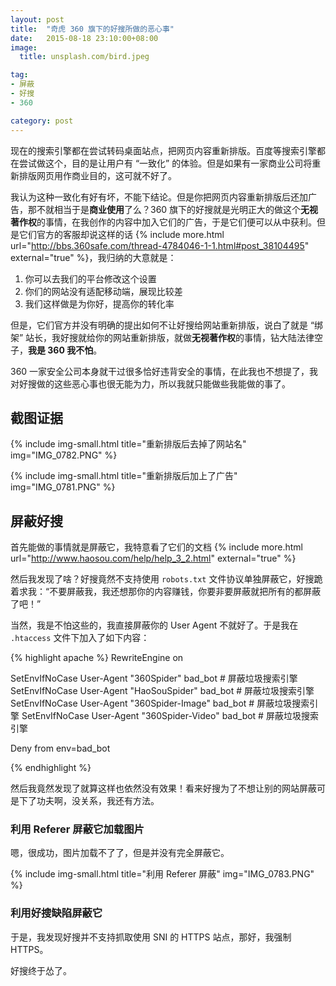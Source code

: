 ```yaml
---
layout: post
title:  "奇虎 360 旗下的好搜所做的恶心事"
date:   2015-08-18 23:10:00+08:00
image:
  title: unsplash.com/bird.jpeg

tag: 
- 屏蔽
- 好搜
- 360

category: post
---
```


现在的搜索引擎都在尝试转码桌面站点，把网页内容重新排版。百度等搜索引擎都在尝试做这个，目的是让用户有 “一致化” 的体验。但是如果有一家商业公司将重新排版网页用作商业目的，这可就不好了。

我认为这种一致化有好有坏，不能下结论。但是你把网页内容重新排版后还加广告，那不就相当于是**商业使用**了么？360 旗下的好搜就是光明正大的做这个**无视著作权**的事情，在我创作的内容中加入它们的广告，于是它们便可以从中获利。但是它们官方的客服却说这样的话 {% include more.html url="http://bbs.360safe.com/thread-4784046-1-1.html#post_38104495" external="true" %}，我归纳的大意就是：

1. 你可以去我们的平台修改这个设置
2. 你们的网站没有适配移动端，展现比较差
3. 我们这样做是为你好，提高你的转化率

但是，它们官方并没有明确的提出如何不让好搜给网站重新排版，说白了就是 “绑架” 站长，我好搜就给你的网站重新排版，就做**无视著作权**的事情，钻大陆法律空子，**我是 360 我不怕**。

360 一家安全公司本身就干过很多恰好违背安全的事情，在此我也不想提了，我对好搜做的这些恶心事也很无能为力，所以我就只能做些我能做的事了。

## 截图证据

{% include img-small.html title="重新排版后去掉了网站名" img="IMG_0782.PNG" %}

{% include img-small.html title="重新排版后加上了广告" img="IMG_0781.PNG" %}

## 屏蔽好搜

首先能做的事情就是屏蔽它，我特意看了它们的文档 {% include more.html url="http://www.haosou.com/help/help_3_2.html" external="true" %}

然后我发现了啥？好搜竟然不支持使用 `robots.txt` 文件协议单独屏蔽它，好搜跪着求我：“不要屏蔽我，我还想那你的内容赚钱，你要非要屏蔽就把所有的都屏蔽了吧！”

当然，我是不怕这些的，我直接屏蔽你的 User Agent 不就好了。于是我在 `.htaccess` 文件下加入了如下内容：

{% highlight apache %}
RewriteEngine on

SetEnvIfNoCase User-Agent "360Spider" bad_bot # 屏蔽垃圾搜索引擎
SetEnvIfNoCase User-Agent "HaoSouSpider" bad_bot # 屏蔽垃圾搜索引擎
SetEnvIfNoCase User-Agent "360Spider-Image" bad_bot # 屏蔽垃圾搜索引擎
SetEnvIfNoCase User-Agent "360Spider-Video" bad_bot # 屏蔽垃圾搜索引擎

Deny from env=bad_bot

{% endhighlight %}

然后我竟然发现了就算这样也依然没有效果！看来好搜为了不想让别的网站屏蔽可是下了功夫啊，没关系，我还有方法。

### 利用 Referer 屏蔽它加载图片

嗯，很成功，图片加载不了了，但是并没有完全屏蔽它。

{% include img-small.html title="利用 Referer 屏蔽" img="IMG_0783.PNG" %}

### 利用好搜缺陷屏蔽它

于是，我发现好搜并不支持抓取使用 SNI 的 HTTPS 站点，那好，我强制 HTTPS。

好搜终于怂了。
